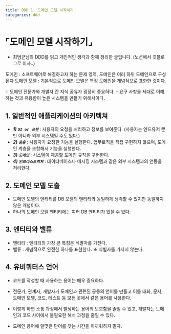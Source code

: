 ```yaml
---
title: DDD 1. 도메인 모델 시작하기
categories: ddd
---
```


# ⌜**도메인 모델 시작하기⌟**

- 최범균님의 DDD를 읽고 개인적인 생각과 함께 정리한 글입니다. (노션에서 깃블로그로 이사..)

도메인 : 소프트웨어로 해결하고자 하는 문제 영역, 도메인은 여러 하위 도메인으로 구성된다
도메인 모델 : 기본적으로 도메인 모델은 특정 도메인을 개념적으로 표한한 것이다.

<aside>
💡 도메인 전문가와 개발자 간 지식 공유가 굉장히 중요하다.
- 요구 사항을 제대로 이해하는 것과 유용함이 높은 시스템을 만들기 위해서이다.

</aside>

## 1. 일반적인 애플리케이션의 아키텍쳐

- ***1) `UI or 표현`*** : 사용자의 요청을 처리하고 정보를 보여준다. 
(사용자는 엔드유저 뿐만 아니라 외부 시스템일 수도 있다.)
- ***2) `응용`*** : 사용자가 요청한 기능을 실행한다. 업무로직을 직접 구현하지 않으며, 도메인 계층을 조합해서 기능을 실행한다.
- ***3) `도메인`*** : 시스템이 제공할 도메인 규칙을 구현한다.
- ***4) `인프라스트럭쳐`*** : 데이터베이스나 메시징 시스템과 같은 외부 시스템과의 연동을 처리한다.

## 2. 도메인 모델 도출

- 도메인 모델의 엔티티를 DB 모델의 엔티티와 동일하게 생각할 수 있지만 동일하지 않은 개념이다.
- 하나의 도메인 모델 엔티티에는 여러 DB 엔티티가 있을 수 있다.

## 3. 엔티티와 밸류

- 엔티티 : 엔티티의 가장 큰 특징은 식별자를 가진다.
- 밸류 : 개념적으로 완전한 하나를 표현한다. 또 식별자를 가지지 않는다.

## 4. 유비쿼터스 언어

- 코드를 작성할 때 사용하는 용어는 매우 중요하다. 

- 전문가, 관계자, 개발자가 도메인과 관련된 공통의 언어를 만들고 이를 대화, 문서, 도메인 모델, 코드, 테스트 등 모든 곳에서 같은 용어를 사용한다. 

- 이렇게 하면 소통 과정에서 발생하는 용어의 모호함을 줄일 수 있고, 개발자는 도메인과 코드 사이에서 불필요한 해석 과정을 줄일 수 있다.

- 도메인 용어에 알맞은 단어를 찾는 시간을 아까워하지 말자.